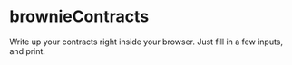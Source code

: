 brownieContracts
================

Write up your contracts right inside your browser. Just fill in a few inputs, and print.